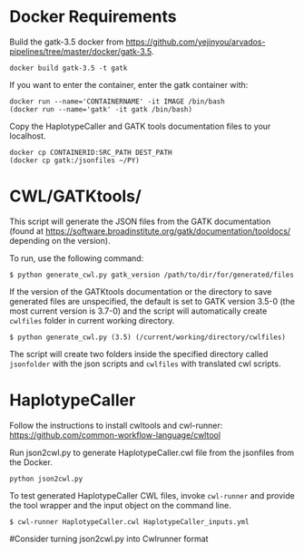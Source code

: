# Docker Requirements

Build the gatk-3.5 docker from https://github.com/yejinyou/arvados-pipelines/tree/master/docker/gatk-3.5.
```
docker build gatk-3.5 -t gatk
```
If you want to enter the container, enter the gatk container with: 
``` 
docker run --name='CONTAINERNAME' -it IMAGE /bin/bash 
(docker run --name='gatk' -it gatk /bin/bash)
```

Copy the HaplotypeCaller and GATK tools documentation files to your localhost. 
```
docker cp CONTAINERID:SRC_PATH DEST_PATH   
(docker cp gatk:/jsonfiles ~/PY)
```
# CWL/GATKtools/

This script will generate the JSON files from the GATK documentation (found at https://software.broadinstitute.org/gatk/documentation/tooldocs/ depending on the version).

To run, use the following command:
```
$ python generate_cwl.py gatk_version /path/to/dir/for/generated/files
```
If the version of the GATKtools documentation or the directory to save generated files are unspecified, 
the default is set to GATK version 3.5-0 (the most current version is 3.7-0) and the script will automatically create `cwlfiles` folder in current working directory.
```
$ python generate_cwl.py (3.5) (/current/working/directory/cwlfiles)
```

The script will create two folders inside the specified directory called `jsonfolder` with the json scripts and `cwlfiles` with translated cwl scripts.


# HaplotypeCaller

Follow the instructions to install cwltools and cwl-runner: https://github.com/common-workflow-language/cwltool

Run json2cwl.py to generate HaplotypeCaller.cwl file from the jsonfiles from the Docker.
```
python json2cwl.py
```

To test generated HaplotypeCaller CWL files, invoke ```cwl-runner``` and provide the tool wrapper and the input object on the command line.
```
$ cwl-runner HaplotypeCaller.cwl HaplotypeCaller_inputs.yml
```

#Consider turning json2cwl.py into Cwlrunner format
